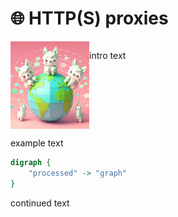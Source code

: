 # 🌐 HTTP(S) proxies

<div style="display: grid; grid-template-columns: 1fr 3fr;">
    <img src="../img/proxy_llama_http.jpeg" style="height: 10em; width: 10em">
    <div>
        <p>
            intro text
        </p>
    </div>
</div>

example text

```dot process
digraph {
    "processed" -> "graph"
}
```

continued text
